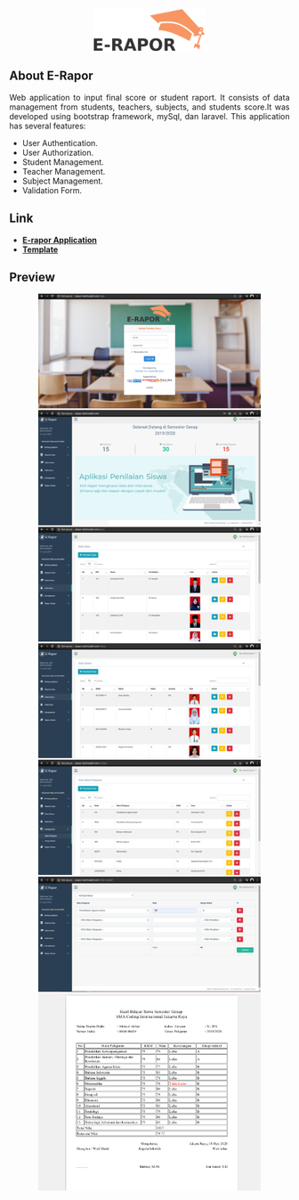<div align="center">
<a href="http://erapor.techmuda4.com/login" target="_blank">
    <img src="public/images/logos.png" width="200px" alt="login"</img>
</a>
</div>

## About E-Rapor

<p align="justify">Web application to input final score or student raport. It consists of data management from students, teachers, subjects, and students score.It was developed using bootstrap framework, mySql, dan laravel. This application has several features: </p>

- User Authentication.
- User Authorization.
- Student Management.
- Teacher Management.
- Subject Management.
- Validation Form.


## Link

- **[E-rapor Application](http://erapor.techmuda4.com/login/)**
- **[Template](https://colorlib.com/polygon/gentelella/index.html)**

## Preview

<div align="center">
    <img src="public/images/1-login.png" width="400px" alt="login"</img>
    <img src="public/images/2-dashboard.png" width="400px" alt="dashboard"</img> 
    <img src="public/images/3 - teacher management.png" width="400px" alt="teacher management"</img> 
    <img src="public/images/4 - student management.png" width="400px" alt="student management"</img> 
    <img src="public/images/5 - subject management.png" width="400px" alt="subject management"</img> 
    <img src="public/images/6 - input student score.png" width="400px" alt="input student score"</img> 
    <img src="public/images/7 - eksport pdf.png" width="400px" alt="eksport pdf"</img> 
</div>
